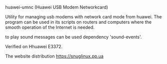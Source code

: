 huawei-umnc (Huawei USB Modem Networkcard)

Utility for managing usb modems with network card mode from huawei.
The program can be used in its scripts on routers and computers where the smooth operation of the Internet is needed.

to play sound messages can be used dependency 'sound-events'.

Verified on Hhuawei E3372.

The website distribution https://snuglinux.pp.ua
